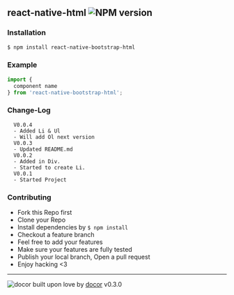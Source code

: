 ## react-native-html ![NPM version](https://img.shields.io/npm/v/react-native-bootstrap-html.svg?style=flat)



### Installation
```bash
$ npm install react-native-bootstrap-html
```

### Example
```js
import {
  component name
} from 'react-native-bootstrap-html';
```

### Change-Log
```text
  V0.0.4
  - Added Li & Ul
  - Will add Ol next version
  V0.0.3
  - Updated README.md
  V0.0.2
  - Added in Div.
  - Started to create Li.
  V0.0.1
  - Started Project
```


### Contributing
- Fork this Repo first
- Clone your Repo
- Install dependencies by `$ npm install`
- Checkout a feature branch
- Feel free to add your features
- Make sure your features are fully tested
- Publish your local branch, Open a pull request
- Enjoy hacking <3

---
![docor]()
built upon love by [docor](git+https://github.com/turingou/docor.git) v0.3.0
